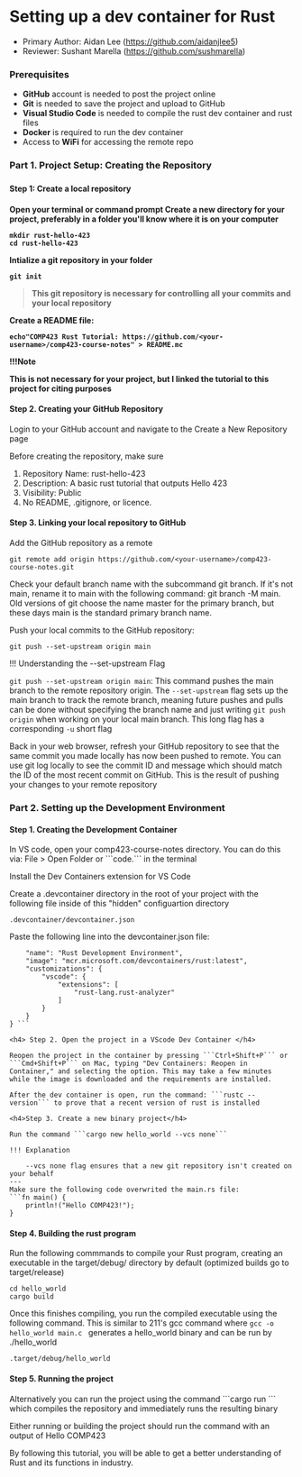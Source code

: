 # Setting up a dev container for Rust

* Primary Author: Aidan Lee (https://github.com/aidanjlee5)
* Reviewer: Sushant Marella (https://github.com/sushmarella)

<h3>
Prerequisites
</h3>

- **GitHub** account is needed to post the project online
- **Git** is needed to save the project and upload to GitHub
- **Visual Studio Code** is needed to compile the rust dev container and rust files
- **Docker** is required to run the dev container
- Access to **WiFi** for accessing the remote repo 

<h3>Part 1. Project Setup: Creating the Repository<h3>
<h4>Step 1: Create a local repository<h4>
Open your terminal or command prompt
Create a new directory for your project, preferably in a folder you'll know where it is on your computer

```
mkdir rust-hello-423
cd rust-hello-423
```

Intialize a git repository in your folder

```
git init
```

> This git repository is necessary for controlling all your commits and your local repository

Create a README file: 

```
echo"COMP423 Rust Tutorial: https://github.com/<your-username>/comp423-course-notes" > README.mc
```

!!!Note

This is not necessary for your project, but I linked the tutorial to this project for citing purposes 

<h4>Step 2. Creating your GitHub Repository</h4>
Login to your GitHub account and navigate to the Create a New Repository page

Before creating the repository, make sure 

<ol>
    <li>
    Repository Name: rust-hello-423
    </li>
    <li>
    Description: A basic rust tutorial that outputs Hello 423
    </li>
    <li>
    Visibility: Public
    </li>
    <li>
    No README, .gitignore, or licence.
    </li>
</ol>

<h4> Step 3. Linking your local repository to GitHub</h4>

Add the GitHub repository as a remote

```
git remote add origin https://github.com/<your-username>/comp423-course-notes.git
```

Check your default branch name with the subcommand git branch. If it's not main, rename it to main with the following command: git branch -M main. Old versions of git choose the name master for the primary branch, but these days main is the standard primary branch name.

Push your local commits to the GitHub repository: 
```
git push --set-upstream origin main
```

!!! Understanding the --set-upstream Flag

```git push --set-upstream origin main```: This command pushes the main branch to the remote repository origin. The ```--set-upstream``` flag sets up the main branch to track the remote branch, meaning future pushes and pulls can be done without specifying the branch name and just writing ```git push origin``` when working on your local main branch. This long flag has a corresponding ```-u``` short flag


Back in your web browser, refresh your GitHub repository to see that the same commit you made locally has now been pushed to remote. You can use git log locally to see the commit ID and message which should match the ID of the most recent commit on GitHub. This is the result of pushing your changes to your remote repository

<h3>Part 2. Setting up the Development Environment</h3>
<h4>Step 1. Creating the Development Container</h4>
In VS code, open your comp423-course-notes directory. You can do this via: File > Open Folder or ```code.``` in the terminal

Install the Dev Containers extension for VS Code 

Create a .devcontainer directory in the root of your project with the following file inside of this "hidden" configuartion directory

```.devcontainer/devcontainer.json```

Paste the following line into the devcontainer.json file: 

```{
    "name": "Rust Development Environment",
    "image": "mcr.microsoft.com/devcontainers/rust:latest",
    "customizations": {
        "vscode": {
            "extensions": [
                "rust-lang.rust-analyzer"
            ]
        }
    }
} ```

<h4> Step 2. Open the project in a VScode Dev Container </h4>

Reopen the project in the container by pressing ```Ctrl+Shift+P``` or ```Cmd+Shift+P``` on Mac, typing "Dev Containers: Reopen in Container," and selecting the option. This may take a few minutes while the image is downloaded and the requirements are installed.

After the dev container is open, run the command: ```rustc --version``` to prove that a recent version of rust is installed

<h4>Step 3. Create a new binary project</h4>

Run the command ```cargo new hello_world --vcs none``` 

!!! Explanation 

    --vcs none flag ensures that a new git repository isn't created on your behalf
---
Make sure the following code overwrited the main.rs file: 
```fn main() {
    println!("Hello COMP423!");
}
```

<h4>Step 4. Building the rust program</h4>

Run the following commmands to compile your Rust program, creating an executable in the target/debug/ directory by default (optimized builds go to target/release)

```
cd hello_world
cargo build
```

Once this finishes compiling, you run the compiled executable using the following command. This is similar to 211's gcc command where
```gcc -o hello_world main.c ```
generates a hello_world binary and can be run by ./hello_world

```
.target/debug/hello_world
```


<h4>Step 5. Running the project</h4>
Alternatively you can run the project using the command 
```cargo run ``` which compiles the repository and immediately runs the resulting binary

Either running or building the project should run the command with an output of Hello COMP423 

By following this tutorial, you will be able to get a better understanding of Rust and its functions in industry. 







